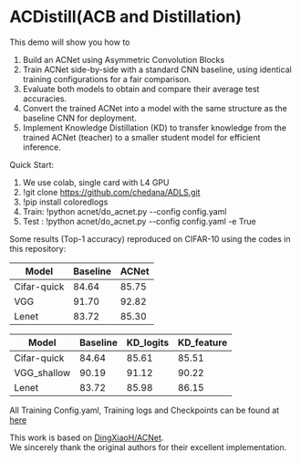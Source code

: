 # ACDistill(ACB and Distillation)

This demo will show you how to
1. Build an ACNet using Asymmetric Convolution Blocks
2. Train ACNet side-by-side with a standard CNN baseline, using identical training configurations for a fair comparison.
3. Evaluate both models to obtain and compare their average test accuracies.
4. Convert the trained ACNet into a model with the same structure as the baseline CNN for deployment.
5. Implement Knowledge Distillation (KD) to transfer knowledge from the trained ACNet (teacher) to a smaller student model for efficient inference.

Quick Start:
1. We use colab, single card with L4 GPU 
2. !git clone https://github.com/chedana/ADLS.git
3. !pip install  coloredlogs
4. Train: !python acnet/do_acnet.py --config config.yaml
5. Test : !python acnet/do_acnet.py --config config.yaml -e True

Some results (Top-1 accuracy) reproduced on CIFAR-10 using the codes in this repository:

| Model       | Baseline | ACNet |
|-------------|----------|-------|
| Cifar-quick | 84.64    | 85.75 |
| VGG         | 91.70    | 92.82 |
| Lenet       | 83.72    | 85.30 |



| Model        | Baseline | KD_logits | KD_feature |
|--------------|----------|-----------|------------|
| Cifar-quick  | 84.64    | 85.61     | 85.51      |
| VGG_shallow  | 90.19    | 91.12     | 90.22      |
| Lenet        | 83.72    | 85.98     | 86.15      |

All Training Config.yaml, Training logs and Checkpoints can be found at [here](https://drive.google.com/drive/folders/174RHIPqfWNLO3g_DFQSpD7_yinjfGhnZ)

This work is based on [DingXiaoH/ACNet](https://github.com/DingXiaoH/ACNet).  
We sincerely thank the original authors for their excellent implementation.
